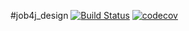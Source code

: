#job4j_design
[![Build Status](https://travis-ci.com/chulkovdmitry/job4j_design.svg?branch=master)](https://travis-ci.com/chulkovdmitry/job4j_design)
[![codecov](https://codecov.io/gh/chulkovdmitry/job4j_design/branch/master/graph/badge.svg?token=872WC4F8TT)](https://codecov.io/gh/chulkovdmitry/job4j_design)